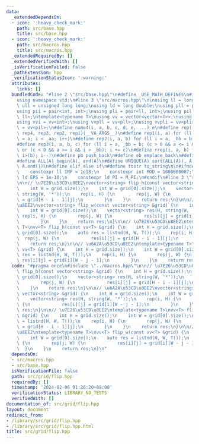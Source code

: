 ```yaml
---
data:
  _extendedDependsOn:
  - icon: ':heavy_check_mark:'
    path: src/base.hpp
    title: src/base.hpp
  - icon: ':heavy_check_mark:'
    path: src/macros.hpp
    title: src/macros.hpp
  _extendedRequiredBy: []
  _extendedVerifiedWith: []
  _isVerificationFailed: false
  _pathExtension: hpp
  _verificationStatusIcon: ':warning:'
  attributes:
    links: []
  bundledCode: "#line 2 \"src/base.hpp\"\n#define _USE_MATH_DEFINES\n#include <bits/stdc++.h>\n\
    using namespace std;\n#line 3 \"src/macros.hpp\"\n\nusing ll = long long;\nusing\
    \ ull = unsigned long long;\nusing ld = long double;\nusing pll = pair<ll, ll>;\n\
    using pii = pair<int, int>;\nusing pli = pair<ll, int>;\nusing pil = pair<int,\
    \ ll>;\ntemplate<typename T>\nusing vv = vector<vector<T>>;\nusing vvl = vv<ll>;\n\
    using vvi = vv<int>;\nusing vvpll = vv<pll>;\nusing vvpli = vv<pli>;\nusing vvpil\
    \ = vv<pil>;\n#define name4(i, a, b, c, d, e, ...) e\n#define rep(...) name4(__VA_ARGS__,\
    \ rep4, rep3, rep2, rep1)(__VA_ARGS__)\n#define rep1(i, a) for (ll i = 0, _aa\
    \ = a; i < _aa; i++)\n#define rep2(i, a, b) for (ll i = a, _bb = b; i < _bb; i++)\n\
    #define rep3(i, a, b, c) for (ll i = a, _bb = b; (c > 0 && a <= i && i < _bb)\
    \ or (c < 0 && a >= i && i > _bb); i += c)\n#define rrep(i, a, b) for (ll i=(a);\
    \ i>(b); i--)\n#define pb push_back\n#define eb emplace_back\n#define mkp make_pair\n\
    #define ALL(A) begin(A), end(A)\n#define UNIQUE(A) sort(ALL(A)), A.erase(unique(ALL(A)),\
    \ A.end())\n#define elif else if\n#define tostr to_string\n\n#ifndef CONSTANTS\n\
    \    constexpr ll INF = 1e18;\n    constexpr int MOD = 1000000007;\n    constexpr\
    \ ld EPS = 1e-10;\n    constexpr ld PI = M_PI;\n#endif\n#line 3 \"src/grid/flip.hpp\"\
    \n\n// \u7E26\u53CD\u8EE2\nvector<string> flip_h(const vector<string> &grid) {\n\
    \    int H = grid.size();\n    int W = grid[0].size();\n    vector<string> res(H,\
    \ string(W, '*'));\n    rep(i, H) {\n        rep(j, W) {\n            res[i][j]\
    \ = grid[H - i - 1][j];\n        }\n    }\n    return res;\n}\n\n// \u6A2A\u53CD\
    \u8EE2\nvector<string> flip_w(const vector<string> &grid) {\n    int H = grid.size();\n\
    \    int W = grid[0].size();\n    vector<string> res(H, string(W, '*'));\n   \
    \ rep(i, H) {\n        rep(j, W) {\n            res[i][j] = grid[i][W - j - 1];\n\
    \        }\n    }\n    return res;\n}\n\n// \u7E26\u53CD\u8EE2\ntemplate<typename\
    \ T>\nvv<T> flip_h(const vv<T> &grid) {\n    int H = grid.size();\n    int W =\
    \ grid[0].size();\n    auto res = listnd(H, W, T());\n    rep(i, H) {\n      \
    \  rep(j, W) {\n            res[i][j] = grid[H - i - 1][j];\n        }\n    }\n\
    \    return res;\n}\n\n// \u6A2A\u53CD\u8EE2\ntemplate<typename T>\nvv<T> flip_w(const\
    \ vv<T> &grid) {\n    int H = grid.size();\n    int W = grid[0].size();\n    auto\
    \ res = listnd(H, W, T());\n    rep(i, H) {\n        rep(j, W) {\n           \
    \ res[i][j] = grid[i][W - j - 1];\n        }\n    }\n    return res;\n}\n"
  code: "#pragma once\n#include \"../macros.hpp\"\n\n// \u7E26\u53CD\u8EE2\nvector<string>\
    \ flip_h(const vector<string> &grid) {\n    int H = grid.size();\n    int W =\
    \ grid[0].size();\n    vector<string> res(H, string(W, '*'));\n    rep(i, H) {\n\
    \        rep(j, W) {\n            res[i][j] = grid[H - i - 1][j];\n        }\n\
    \    }\n    return res;\n}\n\n// \u6A2A\u53CD\u8EE2\nvector<string> flip_w(const\
    \ vector<string> &grid) {\n    int H = grid.size();\n    int W = grid[0].size();\n\
    \    vector<string> res(H, string(W, '*'));\n    rep(i, H) {\n        rep(j, W)\
    \ {\n            res[i][j] = grid[i][W - j - 1];\n        }\n    }\n    return\
    \ res;\n}\n\n// \u7E26\u53CD\u8EE2\ntemplate<typename T>\nvv<T> flip_h(const vv<T>\
    \ &grid) {\n    int H = grid.size();\n    int W = grid[0].size();\n    auto res\
    \ = listnd(H, W, T());\n    rep(i, H) {\n        rep(j, W) {\n            res[i][j]\
    \ = grid[H - i - 1][j];\n        }\n    }\n    return res;\n}\n\n// \u6A2A\u53CD\
    \u8EE2\ntemplate<typename T>\nvv<T> flip_w(const vv<T> &grid) {\n    int H = grid.size();\n\
    \    int W = grid[0].size();\n    auto res = listnd(H, W, T());\n    rep(i, H)\
    \ {\n        rep(j, W) {\n            res[i][j] = grid[i][W - j - 1];\n      \
    \  }\n    }\n    return res;\n}\n"
  dependsOn:
  - src/macros.hpp
  - src/base.hpp
  isVerificationFile: false
  path: src/grid/flip.hpp
  requiredBy: []
  timestamp: '2024-02-06 01:26:20+09:00'
  verificationStatus: LIBRARY_NO_TESTS
  verifiedWith: []
documentation_of: src/grid/flip.hpp
layout: document
redirect_from:
- /library/src/grid/flip.hpp
- /library/src/grid/flip.hpp.html
title: src/grid/flip.hpp
---
```

